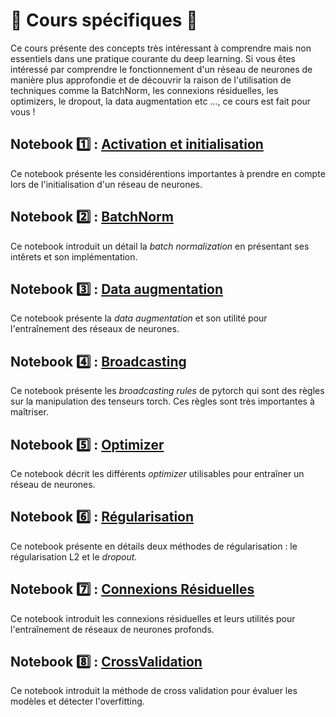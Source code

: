 # 🌟 Cours spécifiques 🌟
Ce cours présente des concepts très intéressant à comprendre mais non essentiels dans une pratique courante du deep learning. Si vous êtes intéressé par comprendre le fonctionnement d'un réseau de neurones de manière plus approfondie et de découvrir la raison de l'utilisation de techniques comme la BatchNorm, les connexions résiduelles, les optimizers, le dropout, la data augmentation etc ..., ce cours est fait pour vous !

## Notebook 1️⃣ : [Activation et initialisation](01_ActivationEtInitialisation.ipynb)
Ce notebook présente les considérentions importantes à prendre en compte lors de l'initialisation d'un réseau de neurones.

## Notebook 2️⃣ : [BatchNorm](02_BatchNorm.ipynb)
Ce notebook introduit un détail la *batch normalization* en présentant ses intêrets et son implémentation.

## Notebook 3️⃣ : [Data augmentation](03_DataAugmentation.ipynb)
Ce notebook présente la *data augmentation* et son utilité pour l'entraînement des réseaux de neurones.

## Notebook 4️⃣ : [Broadcasting](04_Broadcasting.ipynb)
Ce notebook présente les *broadcasting rules* de pytorch qui sont des règles sur la manipulation des tenseurs torch. Ces règles sont très importantes à maîtriser.

## Notebook 5️⃣ : [Optimizer](05_Optimizer.ipynb)
Ce notebook décrit les différents *optimizer* utilisables pour entraîner un réseau de neurones.

## Notebook 6️⃣ : [Régularisation](06_Regularisation.ipynb)
Ce notebook présente en détails deux méthodes de régularisation : le régularisation L2 et le *dropout.*

## Notebook 7️⃣ : [Connexions Résiduelles](07_ConnexionsResiduelles.ipynb)
Ce notebook introduit les connexions résiduelles et leurs utilités pour l'entraînement de réseaux de neurones profonds.

## Notebook 8️⃣ : [CrossValidation](08_CrossValidation.ipynb)
Ce notebook introduit la méthode de cross validation pour évaluer les modèles et détecter l'overfitting.